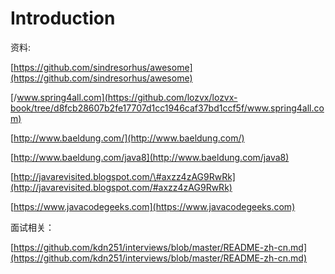 # Introduction

资料:

[https://github.com/sindresorhus/awesome](https://github.com/sindresorhus/awesome)

[/www.spring4all.com](https://github.com/lozvx/lozvx-book/tree/d8fcb28607b2fe17707d1cc1946caf37bd1ccf5f/www.spring4all.com)

[http://www.baeldung.com/](http://www.baeldung.com/)

[http://www.baeldung.com/java8](http://www.baeldung.com/java8)

[http://javarevisited.blogspot.com/\#axzz4zAG9RwRk](http://javarevisited.blogspot.com/#axzz4zAG9RwRk)

[https://www.javacodegeeks.com](https://www.javacodegeeks.com)

面试相关：

[https://github.com/kdn251/interviews/blob/master/README-zh-cn.md](https://github.com/kdn251/interviews/blob/master/README-zh-cn.md)

